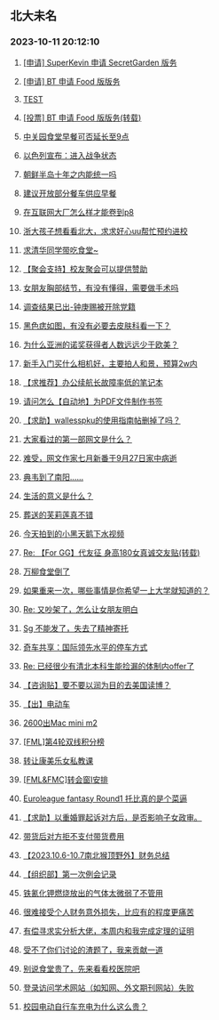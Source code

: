 ## 北大未名 
### 2023-10-11 20:12:10

1. [[申请] SuperKevin 申请 SecretGarden 版务](https://bbs.pku.edu.cn/v2/post-read.php?bid=751&threadid=18661700)

2. [[申请] BT 申请 Food 版版务](https://bbs.pku.edu.cn/v2/post-read.php?bid=662&threadid=18661598)

3. [TEST](https://bbs.pku.edu.cn/v2/post-read.php?bid=7&threadid=18655636)

4. [[投票] BT 申请 Food 版版务(转载)](https://bbs.pku.edu.cn/v2/post-read.php?bid=662&threadid=18662181)

5. [中关园食堂早餐可否延长至9点](https://bbs.pku.edu.cn/v2/post-read.php?bid=1431&threadid=18661850)

6. [以色列宣布：进入战争状态](https://bbs.pku.edu.cn/v2/post-read.php?bid=155&threadid=18660341)

7. [朝鲜半岛十年之内能统一吗](https://bbs.pku.edu.cn/v2/post-read.php?bid=155&threadid=18644857)

8. [建议开放部分餐车供应早餐](https://bbs.pku.edu.cn/v2/post-read.php?bid=1431&threadid=18662194)

9. [在互联网大厂怎么样才能卷到p8](https://bbs.pku.edu.cn/v2/post-read.php?bid=104&threadid=18657630)

10. [浙大孩子想看看北大，求求好心uu帮忙预约进校](https://bbs.pku.edu.cn/v2/post-read.php?bid=457&threadid=18662318)

11. [求清华同学带吃食堂~](https://bbs.pku.edu.cn/v2/post-read.php?bid=104&threadid=18662439)

12. [【聚会支持】校友聚会可以提供赞助](https://bbs.pku.edu.cn/v2/post-read.php?bid=468&threadid=18662461)

13. [女朋友胸部结节，有没有懂得，需要做手术吗](https://bbs.pku.edu.cn/v2/post-read.php?bid=244&threadid=18661719)

14. [调查结果已出-钟庚赐被开除党籍](https://bbs.pku.edu.cn/v2/post-read.php?bid=606&threadid=18661628)

15. [黑色痣如图，有没有必要去皮肤科看一下？](https://bbs.pku.edu.cn/v2/post-read.php?bid=244&threadid=18662119)

16. [为什么亚洲的诺奖获得者人数远远少于欧美？](https://bbs.pku.edu.cn/v2/post-read.php?bid=606&threadid=18661468)

17. [新手入门买什么相机好，主要拍人和景，预算2w内](https://bbs.pku.edu.cn/v2/post-read.php?bid=197&threadid=18660348)

18. [【求推荐】办公续航长故障率低的笔记本](https://bbs.pku.edu.cn/v2/post-read.php?bid=484&threadid=18660908)

19. [请问怎么【自动地】为PDF文件制作书签](https://bbs.pku.edu.cn/v2/post-read.php?bid=35&threadid=18661809)

20. [【求助】wallesspku的使用指南帖删掉了吗？](https://bbs.pku.edu.cn/v2/post-read.php?bid=35&threadid=18353276)

21. [大家看过的第一部网文是什么？](https://bbs.pku.edu.cn/v2/post-read.php?bid=1475&threadid=18661360)

22. [难受，网文作家七月新番于9月27日家中病逝](https://bbs.pku.edu.cn/v2/post-read.php?bid=1475&threadid=18662095)

23. [典韦到了南阳……](https://bbs.pku.edu.cn/v2/post-read.php?bid=309&threadid=18659347)

24. [生活的意义是什么？](https://bbs.pku.edu.cn/v2/post-read.php?bid=251&threadid=18216608)

25. [葬送的芙莉莲真不错](https://bbs.pku.edu.cn/v2/post-read.php?bid=108&threadid=18660815)

26. [今天拍到的小黑天鹅下水视频](https://bbs.pku.edu.cn/v2/post-read.php?bid=441&threadid=18661427)

27. [Re: 【For GG】代友征 身高180女真诚交友贴(转载)](https://bbs.pku.edu.cn/v2/post-read.php?bid=72&threadid=18661346)

28. [万柳食堂倒了](https://bbs.pku.edu.cn/v2/post-read.php?bid=90&threadid=18662104)

29. [如果重来一次，哪些事情是你希望一上大学就知道的？](https://bbs.pku.edu.cn/v2/post-read.php?bid=103&threadid=18662178)

30. [Re: 又吵架了，怎么让女朋友明白](https://bbs.pku.edu.cn/v2/post-read.php?bid=176&threadid=18661790)

31. [Sg 不能发了，失去了精神寄托](https://bbs.pku.edu.cn/v2/post-read.php?bid=176&threadid=18661758)

32. [奇车共享：国际领先水平的停车方式](https://bbs.pku.edu.cn/v2/post-read.php?bid=103&threadid=18661034)

33. [Re: 已经很少有清北本科生能捡漏的体制内offer了](https://bbs.pku.edu.cn/v2/post-read.php?bid=99&threadid=18661994)

34. [【咨询贴】要不要以润为目的去美国读博？](https://bbs.pku.edu.cn/v2/post-read.php?bid=99&threadid=18662084)

35. [【出】电动车](https://bbs.pku.edu.cn/v2/post-read.php?bid=71&threadid=18662297)

36. [2600出Mac mini m2](https://bbs.pku.edu.cn/v2/post-read.php?bid=71&threadid=18662258)

37. [[FML]第4轮双线积分榜](https://bbs.pku.edu.cn/v2/post-read.php?bid=519&threadid=18662070)

38. [转让康美乐女私教课](https://bbs.pku.edu.cn/v2/post-read.php?bid=219&threadid=18662225)

39. [[FML&FMC]转会窗I安排](https://bbs.pku.edu.cn/v2/post-read.php?bid=519&threadid=18662078)

40. [Euroleague fantasy Round1 托比真的是个菜逼](https://bbs.pku.edu.cn/v2/post-read.php?bid=88&threadid=18659669)

41. [【求助】以重婚罪起诉对方后，是否影响子女政审。](https://bbs.pku.edu.cn/v2/post-read.php?bid=301&threadid=18662108)

42. [带货后对方拒不支付带货费用](https://bbs.pku.edu.cn/v2/post-read.php?bid=301&threadid=18662442)

43. [【2023.10.6-10.7南北猴顶野外】财务总结](https://bbs.pku.edu.cn/v2/post-read.php?bid=224&threadid=18662445)

44. [【组织部】第一次例会记录](https://bbs.pku.edu.cn/v2/post-read.php?bid=143&threadid=18662440)

45. [铁氰化钾燃烧放出的气体太微弱了不管用](https://bbs.pku.edu.cn/v2/post-read.php?bid=690&threadid=18661466)

46. [很难接受个人财务意外损失，比应有的程度更痛苦](https://bbs.pku.edu.cn/v2/post-read.php?bid=690&threadid=18661814)

47. [有偿寻求实分析大佬，本周内和我完成定理的证明](https://bbs.pku.edu.cn/v2/post-read.php?bid=1211&threadid=18661935)

48. [受不了你们讨论的渣题了，我来贡献一道](https://bbs.pku.edu.cn/v2/post-read.php?bid=1211&threadid=15317214)

49. [别说食堂贵了，先来看看校医院吧](https://bbs.pku.edu.cn/v2/post-read.php?bid=438&threadid=18661748)

50. [登录访问学术网站（如知网、外文期刊网站）失败](https://bbs.pku.edu.cn/v2/post-read.php?bid=668&threadid=18662152)

51. [校园电动自行车充电为什么这么贵？](https://bbs.pku.edu.cn/v2/post-read.php?bid=438&threadid=18662402)

